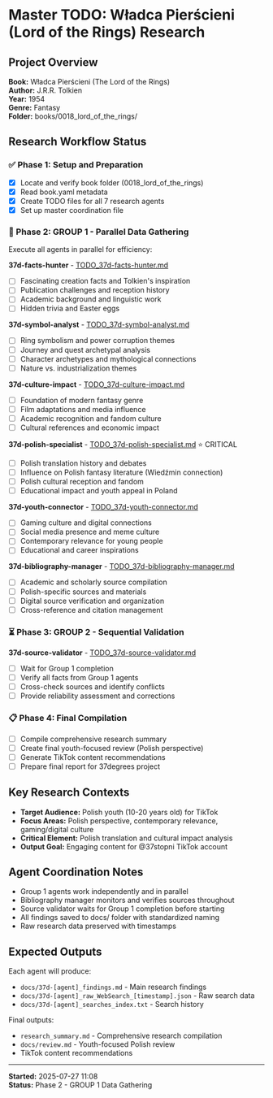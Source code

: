 # Master TODO: Władca Pierścieni (Lord of the Rings) Research

## Project Overview
**Book:** Władca Pierścieni (The Lord of the Rings)  
**Author:** J.R.R. Tolkien  
**Year:** 1954  
**Genre:** Fantasy  
**Folder:** books/0018_lord_of_the_rings/  

## Research Workflow Status

### ✅ Phase 1: Setup and Preparation
- [x] Locate and verify book folder (0018_lord_of_the_rings)
- [x] Read book.yaml metadata  
- [x] Create TODO files for all 7 research agents
- [x] Set up master coordination file

### 🔄 Phase 2: GROUP 1 - Parallel Data Gathering
Execute all agents in parallel for efficiency:

**37d-facts-hunter** - [TODO_37d-facts-hunter.md](docs/TODO_37d-facts-hunter.md)
- [ ] Fascinating creation facts and Tolkien's inspiration
- [ ] Publication challenges and reception history
- [ ] Academic background and linguistic work
- [ ] Hidden trivia and Easter eggs

**37d-symbol-analyst** - [TODO_37d-symbol-analyst.md](docs/TODO_37d-symbol-analyst.md)
- [ ] Ring symbolism and power corruption themes
- [ ] Journey and quest archetypal analysis
- [ ] Character archetypes and mythological connections
- [ ] Nature vs. industrialization themes

**37d-culture-impact** - [TODO_37d-culture-impact.md](docs/TODO_37d-culture-impact.md)
- [ ] Foundation of modern fantasy genre
- [ ] Film adaptations and media influence
- [ ] Academic recognition and fandom culture
- [ ] Cultural references and economic impact

**37d-polish-specialist** - [TODO_37d-polish-specialist.md](docs/TODO_37d-polish-specialist.md) ⭐ CRITICAL
- [ ] Polish translation history and debates
- [ ] Influence on Polish fantasy literature (Wiedźmin connection)
- [ ] Polish cultural reception and fandom
- [ ] Educational impact and youth appeal in Poland

**37d-youth-connector** - [TODO_37d-youth-connector.md](docs/TODO_37d-youth-connector.md)
- [ ] Gaming culture and digital connections
- [ ] Social media presence and meme culture
- [ ] Contemporary relevance for young people
- [ ] Educational and career inspirations

**37d-bibliography-manager** - [TODO_37d-bibliography-manager.md](docs/TODO_37d-bibliography-manager.md)
- [ ] Academic and scholarly source compilation
- [ ] Polish-specific sources and materials
- [ ] Digital source verification and organization
- [ ] Cross-reference and citation management

### ⏳ Phase 3: GROUP 2 - Sequential Validation
**37d-source-validator** - [TODO_37d-source-validator.md](docs/TODO_37d-source-validator.md)
- [ ] Wait for Group 1 completion
- [ ] Verify all facts from Group 1 agents
- [ ] Cross-check sources and identify conflicts
- [ ] Provide reliability assessment and corrections

### 📋 Phase 4: Final Compilation
- [ ] Compile comprehensive research summary
- [ ] Create final youth-focused review (Polish perspective)
- [ ] Generate TikTok content recommendations
- [ ] Prepare final report for 37degrees project

## Key Research Contexts
- **Target Audience:** Polish youth (10-20 years old) for TikTok
- **Focus Areas:** Polish perspective, contemporary relevance, gaming/digital culture
- **Critical Element:** Polish translation and cultural impact analysis
- **Output Goal:** Engaging content for @37stopni TikTok account

## Agent Coordination Notes
- Group 1 agents work independently and in parallel
- Bibliography manager monitors and verifies sources throughout
- Source validator waits for Group 1 completion before starting
- All findings saved to docs/ folder with standardized naming
- Raw research data preserved with timestamps

## Expected Outputs
Each agent will produce:
- `docs/37d-[agent]_findings.md` - Main research findings
- `docs/37d-[agent]_raw_WebSearch_[timestamp].json` - Raw search data
- `docs/37d-[agent]_searches_index.txt` - Search history

Final outputs:
- `research_summary.md` - Comprehensive research compilation
- `docs/review.md` - Youth-focused Polish review
- TikTok content recommendations

---
**Started:** 2025-07-27 11:08  
**Status:** Phase 2 - GROUP 1 Data Gathering
